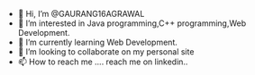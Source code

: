 - 👋 Hi, I’m @GAURANG16AGRAWAL
- 👀 I’m interested in Java programming,C++ programming,Web Development.
- 🌱 I’m currently learning Web Development.
- 💞️ I’m looking to collaborate on my personal site
- 📫 How to reach me .... reach me on linkedin..

<!---
GAURANG16AGRAWAL/GAURANG16AGRAWAL is a ✨ special ✨ repository because its `README.md` (this file) appears on your GitHub profile.
You can click the Preview link to take a look at your changes.
--->
